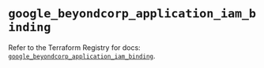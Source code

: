 # `google_beyondcorp_application_iam_binding`

Refer to the Terraform Registry for docs: [`google_beyondcorp_application_iam_binding`](https://registry.terraform.io/providers/hashicorp/google/6.32.0/docs/resources/beyondcorp_application_iam_binding).
